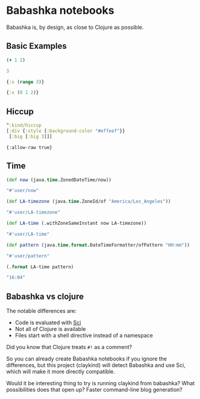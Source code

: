 <style>
.printedClojure .sourceCode {
  background-color: transparent;
  border-style: none;
}

.kind_map {
  background:            lightgreen;
  display:               grid;
  grid-template-columns: repeat(2, auto);
  justify-content:       center;
  text-align:            right;
  border: solid 1px black;
  border-radius: 10px;
}

.kind_vector {
  background:            lightblue;
  display:               grid;
  grid-template-columns: repeat(1, auto);
  align-items:           center;
  justify-content:       center;
  text-align:            center;
  border:                solid 2px black;
  padding:               10px;
}

.kind_set {
  background:            lightyellow;
  display:               grid;
  grid-template-columns: repeat(auto-fit, minmax(auto, max-content));
  align-items:           center;
  justify-content:       center;
  text-align:            center;
  border:                solid 1px black;
}
</style>

<script src="https://cdn.jsdelivr.net/npm/vega@5" type="text/javascript"></script><script src="https://cdn.jsdelivr.net/npm/vega-lite@5" type="text/javascript"></script><script src="https://cdn.jsdelivr.net/npm/vega-embed@6" type="text/javascript"></script><script src="portal-main.js" type="text/javascript"></script>

# Babashka notebooks

Babashka is, by design, as close to Clojure as possible.

## Basic Examples

```clojure
(+ 1 2)
```

<div class="printedClojure">

```clojure
3
```

</div>

```clojure
{:x (range 3)}
```

<div class="printedClojure">

```clojure
{:x (0 1 2)}
```

</div>

## Hiccup

```clojure
^:kind/hiccup
[:div {:style {:background-color "#effeef"}}
 [:big [:big 3]]]
```

<code>{:allow-raw true}</code>

## Time

```clojure
(def now (java.time.ZonedDateTime/now))
```

<div class="printedClojure">

```clojure
"#'user/now"
```

</div>

```clojure
(def LA-timezone (java.time.ZoneId/of "America/Los_Angeles"))
```

<div class="printedClojure">

```clojure
"#'user/LA-timezone"
```

</div>

```clojure
(def LA-time (.withZoneSameInstant now LA-timezone))
```

<div class="printedClojure">

```clojure
"#'user/LA-time"
```

</div>

```clojure
(def pattern (java.time.format.DateTimeFormatter/ofPattern "HH:mm"))
```

<div class="printedClojure">

```clojure
"#'user/pattern"
```

</div>

```clojure
(.format LA-time pattern)
```

<div class="printedClojure">

```clojure
"16:04"
```

</div>

## Babashka vs clojure

The notable differences are:

* Code is evaluated with [Sci](https://github.com/babashka/SCI)
* Not all of Clojure is available
* Files start with a shell directive instead of a namespace

Did you know that Clojure treats `#!` as a comment?

So you can already create Babashka notebooks if you ignore the differences,
but this project (claykind) will detect Babashka and use Sci,
which will make it more directly compatible.

Would it be interesting thing to try is running claykind from babashka?
What possibilities does that open up?
Faster command-line blog generation?
